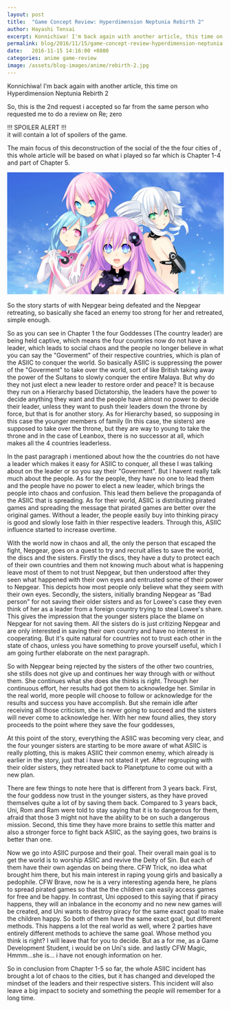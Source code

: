 ```yaml
---
layout: post
title:  "Game Concept Review: Hyperdimension Neptunia Rebirth 2"
author: Hayashi Tensai
excerpt: Konnichiwa! I'm back again with another article, this time on Hyperdimension Neptunia Rebirth 2. The main focus of this deconstruction of the social of the the four cities of <Hyperdimension>, this whole article will be based on what i played so far which is Chapter 1-4 and part of Chapter 5.
permalink: blog/2016/11/15/game-concept-review-hyperdimension-neptunia-rebirth-2
date:   2016-11-15 14:16:00 +0800
categories: anime game-review
image: /assets/blog-images/anime/rebirth-2.jpg
---
```


Konnichiwa! I'm back again with another article, this time on Hyperdimension Neptunia Rebirth 2

So, this is the 2nd request i accepted so far from the same person who requested me to do a review on Re; zero

!!! SPOILER ALERT !!!  
it will contain a lot of spoilers of the game.

The main focus of this deconstruction of the social of the the four cities of <Hyperdimension>, this whole article will be based on what i played so far which is Chapter 1-4 and part of Chapter 5.

![Rebirth 2 Image](/assets/blog-images/anime/rebirth-2.jpg)

So the story starts of with Nepgear being defeated and the Nepgear retreating, so basically she faced an enemy too strong for her and retreated, simple enough.

So as you can see in Chapter 1 the four Goddesses (The country leader) are being held captive, which means the four countries now do not have a leader, which leads to social chaos and the people no longer believe in what you can say the "Goverment" of their respective countries, which is plan of the ASIIC to conquer the world. So basically ASIIC is suppressing the power of the "Goverment" to take over the world, sort of like British taking away the power of the Sultans to slowly conquer the entire Malaya. But why do they not just elect a new leader to restore order and peace? It is because they run on a Hierarchy based Dictatorship, the leaders have the power to decide anything they want and the people have almost no power to decide their leader, unless they want to push their leaders down the throne by force, but that is for another story. As for Hierarchy based, so supposing in this case the younger members of family (In this case, the sisters) are supposed to take over the throne, but they are way to young to take the throne and in the case of Leanbox, there is no successor at all, which makes all the 4 countries leaderless.

In the past paragraph i mentioned about how the the countries do not have a leader which makes it easy for ASIIC to conquer, all these I was talking about on the leader or so you say their "Goverment". But I havent really talk much about the people. As for the people, they have no one to lead them and the people have no power to elect a new leader, which brings the people into chaos and confusion. This lead them believe the propaganda of the ASIIC that is spreading. As for their world, ASIIC is distributing pirated games and spreading the message that pirated games are better over the original games. Without a leader, the people easily buy into thinking piracy is good and slowly lose faith in thier respective leaders. Through this, ASIIC influence started to increase overtime.

With the world now in chaos and all, the only the person that escaped the fight, Nepgear, goes on a quest to try and recruit allies to save the world, the discs and the sisters. Firstly the discs, they have a duty to protect each of their own countries and them not knowing much about what is happening leave most of them to not trust Nepgear, but then understood after they seen what happened with their own eyes and entrusted some of their power to Nepgear. This depicts how most people only believe what they seem with their own eyes. Secondly, the sisters, initially branding Nepgear as "Bad person" for not saving their older sisters and as for Lowee's case they even think of her as a leader from a foreign country trying to steal Lowee's share. This gives the impression that the younger sisters place the blame on Nepgear for not saving them. All the sisters do is just critizing Nepgear and are only interested in saving their own country and have no interest in cooperating. But it's quite natural for countries not to trust each other in the state of chaos, unless you have something to prove yourself useful, which I am going further elaborate on the next paragraph.

So with Nepgear being rejected by the sisters of the other two countries, she stills does not give up and continues her way through with or without them. She continues what she does she thinks is right. Through her continuous effort, her results had got them to acknowledge her. Similar in the real world, more people will choose to follow or acknowledge for the results and success you have accomplish. But she remain idle after receiving all those criticism, she is never going to succeed and the sisters will never come to acknowledge her. With her new found allies, they story proceeds to the point where they save the four goddesses, 

At this point of the story, everything the ASIIC was becoming very clear, and the four younger sisters are starting to be more aware of what ASIIC is really plotting, this is makes ASIIC their common enemy, which already is earlier in the story, just that i have not stated it yet. After regrouping with their older sisters, they retreated back to Planetptune to come out with a new plan.

There are few things to note here that is different from 3 years back. First, the four goddess now trust in the younger sisters, as they have proved themselves quite a lot of by saving them back. Compared to 3 years back, Uni, Rom and Ram were told to stay saying that it is to dangerous for them, afraid that those 3 might not have the ability to be on such a dangerous mission. Second, this time they have more brains to settle this matter and also a stronger force to fight back ASIIC, as the saying goes, two brains is better than one.

Now we go into ASIIC purpose and their goal. Their overall main goal is to get the world is to worship ASIIC and revive the Deity of Sin. But each of them have their own agendas on being there. CFW Trick, no idea what brought him there, but his main interest in raping young girls and basically a pedophile. CFW Brave, now he is a very interesting agenda here, he plans to spread pirated games so that the the children can easily access games for free and be happy. In contrast, Uni opposed to this saying that if piracy happens, they will an inbalance in the economy and no new new games will be created, and Uni wants to destroy piracy for the same exact goal to make the children happy. So both of them have the same exact goal, but different methods. This happens a lot the real world as well, where 2 parties have entirely different methods to achieve the same goal. Whose method you think is right? I will leave that for you to decide. But as a for me, as a Game Development Student, i would be on Uni's side. and lastly CFW Magic, Hmmm...she is... i have not enough information on her.

So in conclusion from Chapter 1-5 so far, the whole ASIIC incident has brought a lot of chaos to the cities, but it has changed and developed the mindset of the leaders and their respective sisters. This incident will also leave a big impact to society and something the people will remember for a long time.